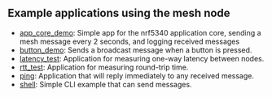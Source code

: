 ## Example applications using the mesh node

* [app\_core\_demo](app_core_demo/): Simple app for the nrf5340 application core, sending a mesh message every 2 seconds, and logging received messages
* [button\_demo](button_demo/): Sends a broadcast message when a button is pressed.
* [latency\_test](latency_test/): Application for measuring one-way latency between nodes.
* [rtt\_test](rtt_test/): Application for measuring round-trip time.
* [ping](ping/): Application that will reply immediately to any received message.
* [shell](shell/): Simple CLI example that can send messages.

